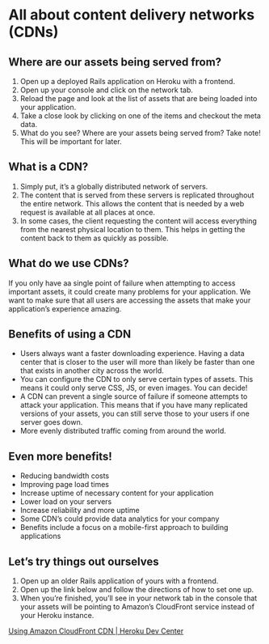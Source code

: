 # All about content delivery networks (CDNs) 

## Where are our assets being served from?
1. Open up a deployed Rails application on Heroku with a frontend.
2. Open up your console and click on the network tab. 
3. Reload the page and look at the list of assets that are being loaded into your application. 
4. Take a close look by clicking on one of the items and checkout the meta data. 
5. What do you see? Where are your assets being served from? Take note! This will be important for later.  


## What is a CDN?
1. Simply put, it’s a globally distributed network of servers.
2. The content that is served from these servers is replicated throughout the entire network. This allows the content that is needed by a web request is available at all places at once. 
3. In some cases, the client requesting the content  will access everything from the nearest physical location to them. This helps in getting the content back to them as quickly as possible. 

## What do we use CDNs?
If you only have aa single point of failure when attempting to access important assets, it could create many problems for your application. We want to make sure that all users are accessing the assets that make your application’s experience amazing. 

## Benefits of using a CDN
* Users always want a faster downloading experience. Having a data center that is closer to the user will more than likely be faster than one that exists in another city across the world. 
* You can configure the CDN to only serve certain types of assets. This means it could only serve CSS, JS, or even images. You can decide! 
* A CDN can prevent a single source of failure if someone attempts to attack your application. This means that if you have many replicated versions of your assets, you can still serve those to your users if one server goes down. 
* More evenly distributed traffic coming from around the world.

## Even more benefits!
* Reducing bandwidth costs
* Improving page load times
* Increase uptime of necessary content for your application
* Lower load on your servers
* Increase reliability and more uptime
* Some CDN’s could provide data analytics for your company
* Benefits include a focus on a mobile-first approach to building applications

## Let’s try things out ourselves
1. Open up an older Rails application of yours with a frontend. 
2. Open up the link below and follow the directions of how to set one up. 
3. When you’re finished, you’ll see in your network tab in the console that your assets will be pointing to Amazon’s CloudFront service instead of your Heroku instance. 

[Using Amazon CloudFront CDN | Heroku Dev Center](https://devcenter.heroku.com/articles/using-amazon-cloudfront-cdn)
